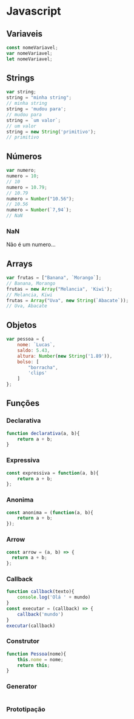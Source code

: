 # Javascript

## Variaveis


```js
const nomeVariavel;
var nomeVariavel;
let nomeVariavel;
```

## Strings

```js
var string;
string = "minha string";
// minha string
string = 'mudou para';
// mudou para
string = `um valor`;
// um valor
string = new String('primitivo');
// primitivo
``` 

## Números

```js
var numero;
numero = 10;
// 10
numero = 10.79;
// 10.79
numero = Number("10.56");
// 10.56
numero = Number(`7,94`);
// NaN
```

### NaN
Não é um numero...

## Arrays

```js
var frutas = ["Banana", `Morango`];
// Banana, Morango
frutas = new Array("Melancia", 'Kiwi');
// Melancia, Kiwi
frutas = Array("Uva", new String(`Abacate`));
// Uva, Abacate
```

## Objetos

```js
var pessoa = {
    nome: `Lucas`,
    saldo: 5.43,
    altura: Number(new String('1.89')),
    bolso: [
        "borracha",
        'clips'
    ]
};
```

## Funções

### Declarativa

```js
function declarativa(a, b){
    return a + b;
}
```

### Expressiva 

```js
const expressiva = function(a, b){
    return a + b;
};
```

### Anonima

```js
const anonima = (function(a, b){
    return a + b;
});
```

### Arrow

```js
const arrow = (a, b) => {
  return a + b;
};
```

### Callback

```js
function callback(texto){
    console.log('Olá ' + mundo)
}
const executar = (callback) => {
    callback('mundo')
}
executar(callback)

```

### Construtor

```js
function Pessoa(nome){
    this.nome = nome;
    return this;
}
```

### Generator

```js

```

### Prototipação
